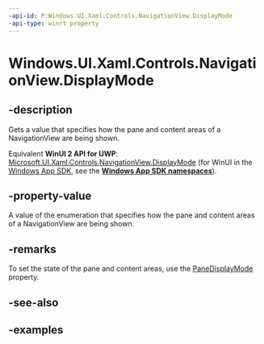 ```yaml
---
-api-id: P:Windows.UI.Xaml.Controls.NavigationView.DisplayMode
-api-type: winrt property
---
```


<!-- Property syntax.
public NavigationViewDisplayMode DisplayMode { get; }
-->

# Windows.UI.Xaml.Controls.NavigationView.DisplayMode

## -description

Gets a value that specifies how the pane and content areas of a NavigationView are being shown.

Equivalent **WinUI 2 API for UWP**: [Microsoft.UI.Xaml.Controls.NavigationView.DisplayMode](/windows/winui/api/microsoft.ui.xaml.controls.navigationview.displaymode) (for WinUI in the [Windows App SDK](/windows/apps/windows-app-sdk/), see the **[Windows App SDK namespaces](/windows/windows-app-sdk/api/winrt/)**).

## -property-value

A value of the enumeration that specifies how the pane and content areas of a NavigationView are being shown.

## -remarks

To set the state of the pane and content areas, use the [PaneDisplayMode](navigationview_panedisplaymode.md) property.

## -see-also

## -examples

